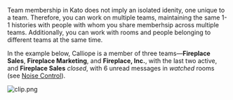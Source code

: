 Team membership in Kato does not imply an isolated idenity, one unique to a team. Therefore, you can work on multiple teams, maintaining the same 1-1 histories with people with whom you share memberhsip across multiple teams. Additionally, you can work with rooms and people belonging to different teams at the same time.

In the example below, Calliope is a member of three teams&#8212;**Fireplace Sales**, **Fireplace Marketing**, and **Fireplace, Inc.**, with the last two active, and **Fireplace Sales** _closed_, with 6 unread messages in _watched_ rooms (see [Noise Control](/articles/en/notifications/noise-control)).

![clip.png](https://in.kato.im/c35d6e461376cd84502fc958703c89064117050a2a02fe668ae8baad59e7076/clip.png)

